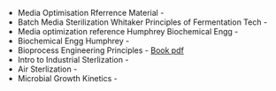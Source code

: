

- Media Optimisation Rferrence Material - []()
- Batch Media Sterilization Whitaker Principles of Fermentation Tech - []()
- Media optimization reference Humphrey Biochemical Engg - []()
- Biochemical Engg Humphrey - []()
- Bioprocess Engineering Principles - [Book pdf]()
- Intro to Industrial Sterlization - []()
- Air Sterlization - []()
- Microbial Growth Kinetics - []()
